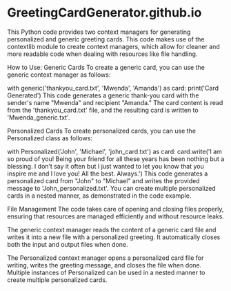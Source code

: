 # GreetingCardGenerator.github.io
This Python code provides two context managers for generating personalized and generic greeting cards. This code makes use of the contextlib module to create context managers, which allow for cleaner and more readable code when dealing with resources like file handling.

How to Use:
Generic Cards
To create a generic card, you can use the generic context manager as follows:

with generic('thankyou_card.txt', 'Mwenda', 'Amanda') as card:
  print('Card Generated')
This code generates a generic thank-you card with the sender's name "Mwenda" and recipient "Amanda." The card content is read from the 'thankyou_card.txt' file, and the resulting card is written to 'Mwenda_generic.txt'.

Personalized Cards
To create personalized cards, you can use the Personalized class as follows:

with Personalized('John', 'Michael', 'john_card.txt') as card:
  card.write('I am so proud of you! Being your friend for all these years has been nothing but a blessing. I don’t say it often but I just wanted to let you know that you inspire me and I love you! All the best. Always.')
This code generates a personalized card from "John" to "Michael" and writes the provided message to 'John_personalized.txt'. You can create multiple personalized cards in a nested manner, as demonstrated in the code example.

File Management
The code takes care of opening and closing files properly, ensuring that resources are managed efficiently and without resource leaks.

The generic context manager reads the content of a generic card file and writes it into a new file with a personalized greeting. It automatically closes both the input and output files when done.

The Personalized context manager opens a personalized card file for writing, writes the greeting message, and closes the file when done. Multiple instances of Personalized can be used in a nested manner to create multiple personalized cards.
